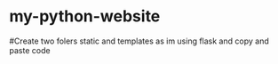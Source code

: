 # my-python-website
#Create two folers static and templates as im using flask and copy and paste code
